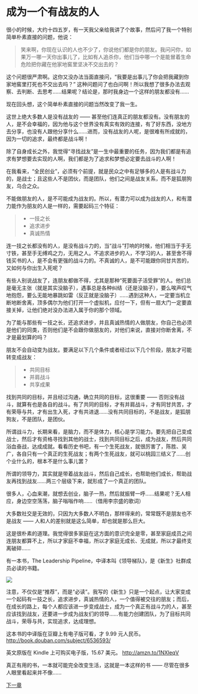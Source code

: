 # 成为一个有战友的人
 
 很小的时候，大约十四五岁，有一天我父亲给我讲了个故事，然后问了我一个特别简单朴素直接的问题，他说：
 
 > 笑来啊，你现在认识的人也不少了，你说他们都是你的朋友。我问问你，如果万一哪一天你出事儿了，比如有人追杀你，他们当中哪一个是能冒着生命危险把你藏在他家地窖里坚决不交出去的？
 
 这个问题很严肃啊。这你又没办法当面直接问，“我要是出事儿了你会把我藏到你家地窖里打死也不交出去吗？” 这种问题问了也白问啊！所以我想了很多办法去观察、去判断、去思考……结果呢？结论是，那时我身边一个这样的朋友都没有……
 
 现在回头想，这个简单朴素直接的问题当然改变了我一生。
 
 这世上绝大多数人是没有战友的 —— 甚至他们连真正的朋友都没有。没有朋友的人，是不会幸福的，因为他与这个世界没有真实有效的连接，有了好东西，没地方去分享，也没有人跟他分享什么……进而，没有战友的人呢，是很难有所成就的，因为一切的追求，最终都是战斗啊！
 
 除了自身成长之外，我觉得“寻找战友”是一生中最重要的任务，因为我们都是有追求有梦想要去实现的人啊，我们都是为了追求和梦想必定要去战斗的人啊！
 
 在我看来，“全民创业”，必须有个前提，就是民众之中有足够多的人是有战斗力的，是战士；且这些人不是团伙，而是团队，他们之间是战友关系，而不是狐朋狗友，乌合之众。
 
 不能做朋友的人，是不可能成为战友的。所以，有潜力可以成为战友的人，和有潜力能作为朋友的人是一样的，需要起码三个特征：
 
 > - 一技之长
 > - 追求进步
 > - 真诚热情
 
 连一技之长都没有的人，是没有战斗力的，当“战斗”打响的时候，他们相当于手无寸铁，甚至手无缚鸡之力，无用之人。不追求进步的人，不学习的人，甚至舍不得钱买书的人，是不会有更强的战斗力的。不真诚的人，是不可能跟你同甘共苦的，又如何与你出生入死呢？
 
 有些人别说战友了，连朋友都做不得，尤其是那种“死要面子活受罪”的人。他们总是毫无主张（就是其实没脑子），遇事总是各种纠结（还是没脑子），要么唉声叹气地抱怨，要么无能地暴跳如雷（反正就是没脑子）……遇到这种人，一定要当机立断地断舍离，顶多偶尔为他们打开一个虚拟机，应付一下，但有一扇大门一定要直接关掉，让他们绝对没办法进入属于你的那个领域。
 
 为了能与那些有一技之长，还追求进步，并且真诚热情的人做朋友，你自己也必须是他们的同类，否则他们是不会跟你做朋友的，对他们来说，直接对你断舍离，不才是最划算的吗？
 
 朋友不会自动变为战友。要满足以下几个条件或者经过以下几个阶段，朋友才可能转变成战友：
 
 > - 共同目标
 > - 并肩战斗
 > - 共享成果
 
 找到共同的目标，并且经过沟通，确立共同的目标，这很重要 —— 否则没有战斗，就算有也是各自的战斗。有了共同的目标，才有并肩战斗，才有同甘共苦，才有荣辱与共，才有出生入死，才有共进退……没有共同目标的，不是战友，是狐朋狗友，不是团队，是团伙。
 
 所谓战斗力，长期来看，是脑力，而不是体力，核心是学习能力。要先把自己变成战士，然后才有资格寻找到其他的战士，找到共同目标之后，成为战友，然后共同浴血奋战，达成成就。看看历史书吧，有一个生死战友，就很厉害了，陈胜、吴广，各自只有一个真正的生死战友；有两个生死战友，就可以桃园三结义了……创个业什么的，根本不是什么事儿罢？
 
 所谓的领导力，其实就是带着战友战斗，然后自己成长，也帮助他们成长，帮助战友再找到战友……两三个层级下来，就形成了一个真正的团队。
 
 很多人，心血来潮，就想去创业，脑子一热，然后就振臂一呼……结果呢？无人相应，身边空空荡荡，脑子嗡嗡作响……（借用李宗盛的歌词）
 
 大多数社交是无效的，只因为大多数人不明白，那样得来的，常常既不是朋友也不是战友 —— 人和人的差别就是这么简单，却也就是那么巨大。
 
 这是很朴素的道理。我觉得很多家庭在这方面的意识完全是零，甚至家庭成员之间连朋友都算不上，所以才家庭不幸福，所以才家庭无成长、无成就，所以才最终支离破碎……
 
 有一本书，The Leadership Pipeline，中译本叫《领导梯队》，是《新生》社群成员必读的书籍。
 
 ![](images/leadership-pipeline-cover.jpg)
 
 注意，不仅仅是“推荐”，而是“必读”。我写的《新生》只是一个起点，让大家变成一个起码有一技之长，追求进步，真诚热情的人，一个值得被交往的朋友；而后，在成长的路上，每个人都应该进一步变成战士，成为一个真正有战斗力的人，甚至应该找到战友，还要进一步成为战友们的领导……有能力创建团队，为了目标共同战斗，荣辱与共，实现追求，达成理想。
 
 这本书的中译版在豆瓣上有电子版可看，才 9.99 元人民币。
 http://book.douban.com/subject/6536593/
 
 英文原版在 Kindle 上可购买电子版，15.67 美元。
 http://amzn.to/1NXleqV
 
 真正有用的书，一本就可能完全改变生活，这就是一本这样的书 —— 尽管在很多人眼里看起来并不像……
 
 [下一章](https://github.com/Hao-Chalmers/reborn/blob/addLink2Next/A14.md)